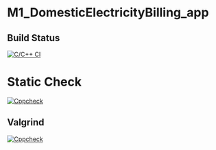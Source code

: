 # M1_DomesticElectricityBilling_app

## Build Status
[![C/C++ CI](https://github.com/Nagendramalakalapalli/M1_ElectricityBilling_app/actions/workflows/c-cpp.yml/badge.svg)](https://github.com/Nagendramalakalapalli/M1_ElectricityBilling_app/actions/workflows/c-cpp.yml)

# Static Check 
[![Cppcheck](https://github.com/Nagendramalakalapalli/M1_ElectricityBilling_app/actions/workflows/cppcheck.yml/badge.svg)](https://github.com/Nagendramalakalapalli/M1_ElectricityBilling_app/actions/workflows/cppcheck.yml)
## Valgrind
 [![Cppcheck](https://github.com/Nagendramalakalapalli/M1_ElectricityBilling_app/actions/workflows/cppcheck.yml/badge.svg)](https://github.com/Nagendramalakalapalli/M1_ElectricityBilling_app/actions/workflows/cppcheck.yml)
   
